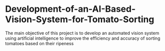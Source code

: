 # Development-of-an-AI-Based-Vision-System-for-Tomato-Sorting
The main objective of this project is to develop an automated vision system using artificial intelligence to improve the efficiency and accuracy of sorting tomatoes based on their ripeness
